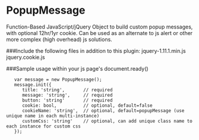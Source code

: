 # PopupMessage
Function-Based JavaScript/jQuery Object to build custom popup messages, with optional 12hr/1yr cookie. Can be used as an alternate to js alert or other more complex (high overhead) js solutions.

###Include the following files in addition to this plugin:
   jquery-1.11.1.min.js
   jquery.cookie.js

###Sample usage within your js page's document.ready()
```
   var message = new PopupMessage();
   message.init({
      title: 'string',       // required
      message: 'string',     // required
      button: 'string'       // required
      cookie: bool,          // optional, default=false
      cookieName: 'string',  // optional, default=popupMessage (use unique name in each multi-instance)
      customCss: 'string'    // optional, can add unique class name to each instance for custom css
   });
```

